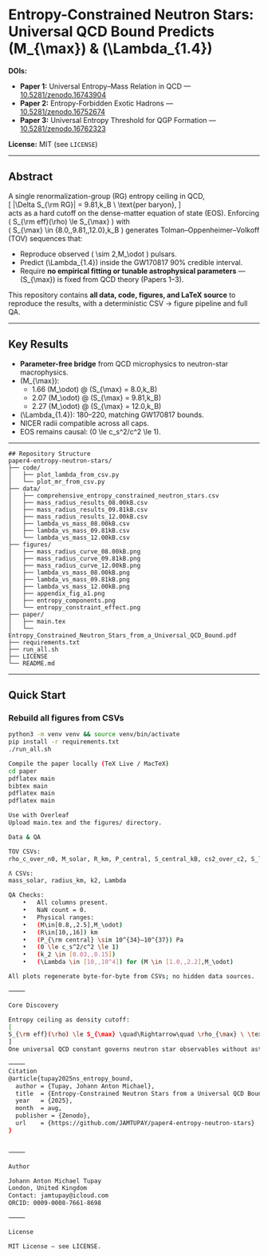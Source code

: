 
# Entropy-Constrained Neutron Stars: Universal QCD Bound Predicts \(M_{\max}\) & \(\Lambda_{1.4}\)

**DOIs:**  
- **Paper 1:** Universal Entropy–Mass Relation in QCD — [10.5281/zenodo.16743904](https://doi.org/10.5281/zenodo.16743904)  
- **Paper 2:** Entropy-Forbidden Exotic Hadrons — [10.5281/zenodo.16752674](https://doi.org/10.5281/zenodo.16752674)  
- **Paper 3:** Universal Entropy Threshold for QGP Formation — [10.5281/zenodo.16762323](https://doi.org/10.5281/zenodo.16762323)  

**License:** MIT (see `LICENSE`)

---

## Abstract

A single renormalization-group (RG) entropy ceiling in QCD,  
\[
|\Delta S_{\rm RG}| = 9.81\,k_B \ \text{per baryon},
\]  
acts as a hard cutoff on the dense-matter equation of state (EOS). Enforcing  
\( S_{\rm eff}(\rho) \le S_{\max} \) with  
\( S_{\max} \in \{8.0,\,9.81,\,12.0\}\,k_B \) generates Tolman–Oppenheimer–Volkoff (TOV) sequences that:  

- Reproduce observed \( \sim 2\,M_\odot \) pulsars.  
- Predict \(\Lambda_{1.4}\) inside the GW170817 90% credible interval.  
- Require **no empirical fitting or tunable astrophysical parameters** — \(S_{\max}\) is fixed from QCD theory (Papers 1–3).  

This repository contains **all data, code, figures, and LaTeX source** to reproduce the results, with a deterministic CSV → figure pipeline and full QA.

---

## Key Results

- **Parameter-free bridge** from QCD microphysics to neutron-star macrophysics.  
- \(M_{\max}\):  
  - 1.66 \(M_\odot\) @ \(S_{\max} = 8.0\,k_B\)  
  - 2.07 \(M_\odot\) @ \(S_{\max} = 9.81\,k_B\)  
  - 2.27 \(M_\odot\) @ \(S_{\max} = 12.0\,k_B\)  
- \(\Lambda_{1.4}\): 180–220, matching GW170817 bounds.  
- NICER radii compatible across all caps.  
- EOS remains causal: \(0 \le c_s^2/c^2 \le 1\).

---
```
## Repository Structure
paper4-entropy-neutron-stars/
├── code/
│   ├── plot_lambda_from_csv.py
│   └── plot_mr_from_csv.py
├── data/
│   ├── comprehensive_entropy_constrained_neutron_stars.csv
│   ├── mass_radius_results_08.00kB.csv
│   ├── mass_radius_results_09.81kB.csv
│   ├── mass_radius_results_12.00kB.csv
│   ├── lambda_vs_mass_08.00kB.csv
│   ├── lambda_vs_mass_09.81kB.csv
│   └── lambda_vs_mass_12.00kB.csv
├── figures/
│   ├── mass_radius_curve_08.00kB.png
│   ├── mass_radius_curve_09.81kB.png
│   ├── mass_radius_curve_12.00kB.png
│   ├── lambda_vs_mass_08.00kB.png
│   ├── lambda_vs_mass_09.81kB.png
│   ├── lambda_vs_mass_12.00kB.png
│   ├── appendix_fig_a1.png
│   ├── entropy_components.png
│   └── entropy_constraint_effect.png
├── paper/
│   ├── main.tex
│   └── Entropy_Constrained_Neutron_Stars_from_a_Universal_QCD_Bound.pdf
├── requirements.txt
├── run_all.sh
├── LICENSE
└── README.md

```
---

## Quick Start

### Rebuild all figures from CSVs
```bash
python3 -m venv venv && source venv/bin/activate
pip install -r requirements.txt
./run_all.sh

Compile the paper locally (TeX Live / MacTeX)
cd paper
pdflatex main
bibtex main
pdflatex main
pdflatex main

Use with Overleaf
Upload main.tex and the figures/ directory.

Data & QA

TOV CSVs:
rho_c_over_n0, M_solar, R_km, P_central, S_central_kB, cs2_over_c2, S_limit

Λ CSVs:
mass_solar, radius_km, k2, Lambda

QA Checks:
	•	All columns present.
	•	NaN count = 0.
	•	Physical ranges:
	•	(M\in[0.8,,2.5],M_\odot)
	•	(R\in[10,,16]) km
	•	(P_{\rm central} \sim 10^{34}–10^{37}) Pa
	•	(0 \le c_s^2/c^2 \le 1)
	•	(k_2 \in [0.03,,0.15])
	•	(\Lambda \in [10,,10^4]) for (M \in [1.0,,2.2],M_\odot)

All plots regenerate byte-for-byte from CSVs; no hidden data sources.

⸻

Core Discovery

Entropy ceiling as density cutoff:
[
S_{\rm eff}(\rho) \le S_{\max} \quad\Rightarrow\quad \rho_{\max} \ \text{fixes} \ M_{\max}, \ \Lambda_{1.4}.
]
One universal QCD constant governs neutron star observables without astrophysical tuning.

⸻
Citation
@article{tupay2025ns_entropy_bound,
  author = {Tupay, Johann Anton Michael},
  title  = {Entropy-Constrained Neutron Stars from a Universal QCD Bound},
  year   = {2025},
  month  = aug,
  publisher = {Zenodo},
  url    = {https://github.com/JAMTUPAY/paper4-entropy-neutron-stars}
}


⸻

Author

Johann Anton Michael Tupay
London, United Kingdom
Contact: jamtupay@icloud.com
ORCID: 0009-0008-7661-8698

⸻

License

MIT License — see LICENSE.



